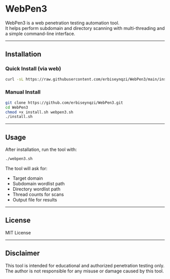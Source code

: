 # WebPen3

WebPen3 is a web penetration testing automation tool.  
It helps perform subdomain and directory scanning with multi-threading and a simple command-line interface.

---

## Installation

### Quick Install (via web)
```bash
curl -sL https://raw.githubusercontent.com/erbiseynqzi/WebPen3/main/install.sh | bash
```

### Manual Install
```bash
git clone https://github.com/erbiseynqzi/WebPen3.git
cd WebPen3
chmod +x install.sh webpen3.sh
./install.sh
```

---
## Usage
After installation, run the tool with:

```bash
./webpen3.sh
```
The tool will ask for:
- Target domain
- Subdomain wordlist path
- Directory wordlist path
- Thread counts for scans
- Output file for results

---

## License
MIT License

---

## Disclaimer
This tool is intended for educational and authorized penetration testing only.  
The author is not responsible for any misuse or damage caused by this tool.
